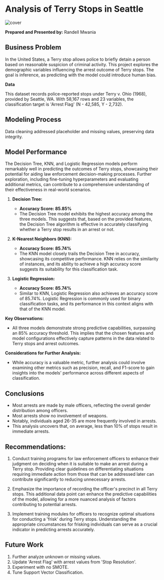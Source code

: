 # Analysis of Terry Stops in Seattle
![cover](https://github.com/randellmwania/Terry_stops/assets/48983461/f7cda409-d700-4a34-960a-d6c9dd6f5850)

**Prepared and Presented by:** Randell Mwania

## Business Problem

In the United States, a Terry stop allows police to briefly detain a person based on reasonable suspicion of criminal activity. This project explores the demographic variables influencing the arrest outcome of Terry stops. The goal is inference, as predicting with the model could introduce human bias.

**Data**

This dataset records police-reported stops under Terry v. Ohio (1968), provided by Seattle, WA. With 58,167 rows and 23 variables, the classification target is 'Arrest Flag' (N - 42,585, Y - 2,732).

## Modeling Process

Data cleaning addressed placeholder and missing values, preserving data integrity.

## Model Performance

The Decision Tree, KNN, and Logistic Regression models perform remarkably well in predicting the outcomes of Terry stops, showcasing their potential for aiding law enforcement decision-making processes. Further exploration, including fine-tuning hyperparameters and evaluating additional metrics, can contribute to a comprehensive understanding of their effectiveness in real-world scenarios.

1. **Decision Tree:**

   - **Accuracy Score: 85.85%**
   - The Decision Tree model exhibits the highest accuracy among the three models. This suggests that, based on the provided features, the Decision Tree algorithm is effective in accurately classifying whether a Terry stop results in an arrest or not.

2. **K-Nearest Neighbors (KNN):**

   - **Accuracy Score: 85.74%**
   - The KNN model closely trails the Decision Tree in accuracy, showcasing its competitive performance. KNN relies on the similarity of instances, and its ability to achieve a high accuracy score suggests its suitability for this classification task.

3. **Logistic Regression:**
   - **Accuracy Score: 85.74%**
   - Similar to KNN, Logistic Regression also achieves an accuracy score of 85.74%. Logistic Regression is commonly used for binary classification tasks, and its performance in this context aligns with that of the KNN model.

**Key Observations:**

- All three models demonstrate strong predictive capabilities, surpassing an 85% accuracy threshold. This implies that the chosen features and model configurations effectively capture patterns in the data related to Terry stops and arrest outcomes.

**Considerations for Further Analysis:**

- While accuracy is a valuable metric, further analysis could involve examining other metrics such as precision, recall, and F1-score to gain insights into the models' performance across different aspects of classification.

## Conclusions

- Most arrests are made by male officers, reflecting the overall gender distribution among officers.
- Most arrests show no involvement of weapons.
- Notably, individuals aged 26-35 are more frequently involved in arrests.
- This analysis uncovers that, on average, less than 10% of stops result in immediate arrests.

## Recommendations:

1. Conduct training programs for law enforcement officers to enhance their judgment on deciding when it is suitable to make an arrest during a Terry stop. Providing clear guidelines on differentiating situations requiring immediate action from those that can be addressed later can contribute significantly to reducing unnecessary arrests.

2. Emphasize the importance of recording the officer's precinct in all Terry stops. This additional data point can enhance the predictive capabilities of the model, allowing for a more nuanced analysis of factors contributing to potential arrests.

3. Implement training modules for officers to recognize optimal situations for conducting a 'frisk' during Terry stops. Understanding the appropriate circumstances for frisking individuals can serve as a crucial indicator in predicting arrests accurately.

## Future Work

1. Further analyze unknown or missing values.
2. Update 'Arrest Flag' with arrest values from 'Stop Resolution'.
3. Experiment with no SMOTE.
4. Tune Support Vector Classification.
